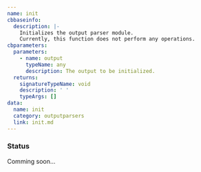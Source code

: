 ```yaml
---
name: init
cbbaseinfo:
  description: |-
    Initializes the output parser module.
    Currently, this function does not perform any operations.
cbparameters:
  parameters:
    - name: output
      typeName: any
      description: The output to be initialized.
  returns:
    signatureTypeName: void
    description: ' '
    typeArgs: []
data:
  name: init
  category: outputparsers
  link: init.md
---
```

<CBBaseInfo/> 
 <CBParameters/>

### Status 

Comming soon...